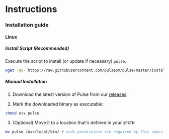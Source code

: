 # Instructions

### Installation guide

#### Linux
##### Install Script (Recommended)
Execute the script to install (or update if necessary) `pulse`.
```sh
wget -qO- https://raw.githubusercontent.com/pulsepm/pulse/master/install.sh | bash -s
```

##### Manual Installation
1. Download the latest version of Pulse from our [releases](https://github.com/pulsepm/pulse/releases).

2. Mark the downloaded binary as executable:
```sh
chmod u+x pulse
```

3. (Optional) Move it to a location that's defined in your `$PATH`:
```sh
mv pulse /usr/local/bin/ # sudo permissions are required by this specific path
```
